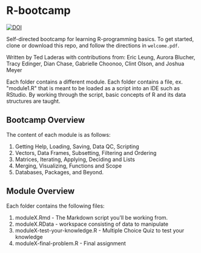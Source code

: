 R-bootcamp
==========

[![DOI](https://zenodo.org/badge/8706/laderast/r-bootcamp.svg)](http://dx.doi.org/10.5281/zenodo.13756)

Self-directed bootcamp for learning R-programming basics. To get started, clone or download this repo, and follow the directions in `welcome.pdf`.

Written by Ted Laderas with contributions from: Eric Leung, Aurora Blucher, Tracy Edinger, Dian Chase, Gabrielle Choonoo, Clint Olson, and Joshua Meyer

Each folder contains a different module.  Each folder contains a file, ex. "module1.R" 
that is meant to be loaded as a script into an IDE such as RStudio.  By working through
the script, basic concepts of R and its data structures are taught.

## Bootcamp Overview

The content of each module is as follows:

1. Getting Help, Loading, Saving, Data QC, Scripting
2. Vectors, Data Frames, Subsetting, Filtering and Ordering
3. Matrices, Iterating, Applying, Deciding and Lists
4. Merging, Visualizing, Functions and Scope
5. Databases, Packages, and Beyond.

## Module Overview

Each folder contains the following files:

1.  moduleX.Rmd - The Markdown script you'll be working from. 
2.  moduleX.RData - workspace consisting of data to manipulate
3.  moduleX-test-your-knowledge.R - Multiple Choice Quiz to test your knowledge
4.  moduleX-final-problem.R - Final assignment

